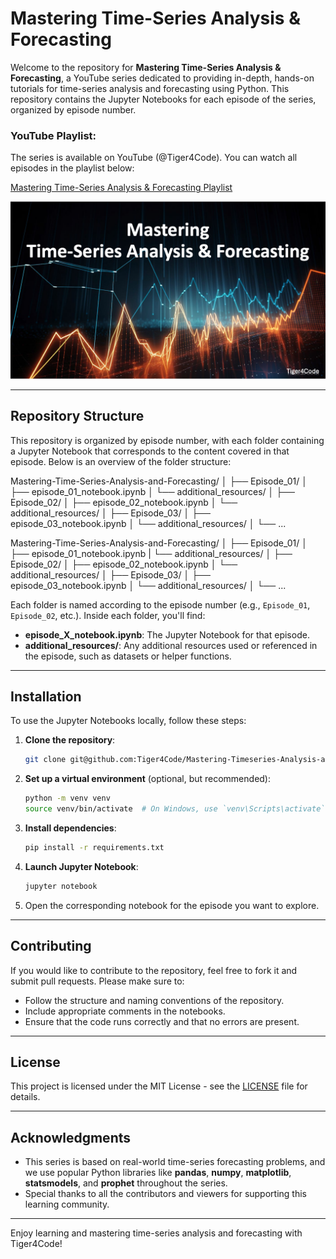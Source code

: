# Mastering Time-Series Analysis & Forecasting

Welcome to the repository for **Mastering Time-Series Analysis & Forecasting**, a YouTube series dedicated to providing in-depth, hands-on tutorials for time-series analysis and forecasting using Python. This repository contains the Jupyter Notebooks for each episode of the series, organized by episode number.

### YouTube Playlist:
The series is available on YouTube (@Tiger4Code). You can watch all episodes in the playlist below:

[Mastering Time-Series Analysis & Forecasting Playlist](https://www.youtube.com/playlist?list=PLVaP8SbYAAitZdhEU_rB-IpXsKSo0OAll)

![Placeholder Image](images/mastering-timeseries.png)

---

## Repository Structure

This repository is organized by episode number, with each folder containing a Jupyter Notebook that corresponds to the content covered in that episode. Below is an overview of the folder structure:

Mastering-Time-Series-Analysis-and-Forecasting/ 
│ ├── Episode_01/ 
│ ├── episode_01_notebook.ipynb 
│ └── additional_resources/ 
│ ├── Episode_02/ 
│ ├── episode_02_notebook.ipynb 
│ └── additional_resources/ 
│ ├── Episode_03/ 
│ ├── episode_03_notebook.ipynb 
│ └── additional_resources/ 
│ └── ...

Mastering-Time-Series-Analysis-and-Forecasting/ │ 
├── Episode_01/ │ 
├── episode_01_notebook.ipynb |
    └── additional_resources/ 
│ ├── Episode_02/ 
│ ├── episode_02_notebook.ipynb 
│ └── additional_resources/ 
│ ├── Episode_03/ 
│ ├── episode_03_notebook.ipynb 
│ └── additional_resources/ 
│ └── ...

Each folder is named according to the episode number (e.g., `Episode_01`, `Episode_02`, etc.). Inside each folder, you'll find:
- **episode_X_notebook.ipynb**: The Jupyter Notebook for that episode.
- **additional_resources/**: Any additional resources used or referenced in the episode, such as datasets or helper functions.

---

## Installation

To use the Jupyter Notebooks locally, follow these steps:

1. **Clone the repository**:
    ```bash
    git clone git@github.com:Tiger4Code/Mastering-Timeseries-Analysis-and-Forecasting.git
    ```

2. **Set up a virtual environment** (optional, but recommended):
    ```bash
    python -m venv venv
    source venv/bin/activate  # On Windows, use `venv\Scripts\activate`
    ```

3. **Install dependencies**:
    ```bash
    pip install -r requirements.txt
    ```

4. **Launch Jupyter Notebook**:
    ```bash
    jupyter notebook
    ```

5. Open the corresponding notebook for the episode you want to explore.

---

## Contributing

If you would like to contribute to the repository, feel free to fork it and submit pull requests. Please make sure to:
- Follow the structure and naming conventions of the repository.
- Include appropriate comments in the notebooks.
- Ensure that the code runs correctly and that no errors are present.

---

## License

This project is licensed under the MIT License - see the [LICENSE](LICENSE) file for details.

---

## Acknowledgments

- This series is based on real-world time-series forecasting problems, and we use popular Python libraries like **pandas**, **numpy**, **matplotlib**, **statsmodels**, and **prophet** throughout the series.
- Special thanks to all the contributors and viewers for supporting this learning community.

---

Enjoy learning and mastering time-series analysis and forecasting with Tiger4Code!
